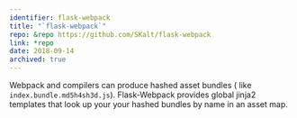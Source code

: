 ```yaml
---
identifier: flask-webpack
title: "`flask-webpack`"
repo: &repo https://github.com/SKalt/flask-webpack
link: *repo
date: 2018-09-14
archived: true
---
```


Webpack and compilers can produce hashed asset bundles ( like `index.bundle.md5h4sh3d.js`). Flask-Webpack provides global jinja2 templates that look up your your hashed bundles by name in an asset map.
